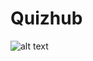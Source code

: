 # Quizhub

![alt text](https://github.com/amertaslan/Quizhub/blob/screenshot_mockups/1.PNG?raw=true)
